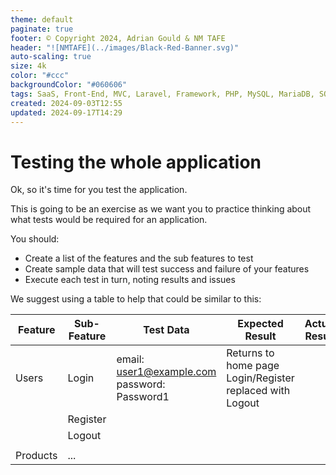 ```yaml
---
theme: default
paginate: true
footer: © Copyright 2024, Adrian Gould & NM TAFE
header: "![NMTAFE](../images/Black-Red-Banner.svg)"
auto-scaling: true
size: 4k
color: "#ccc"
backgroundColor: "#060606"
tags: SaaS, Front-End, MVC, Laravel, Framework, PHP, MySQL, MariaDB, SQLite, Testing, Unit Testing, Feature Testng, PEST
created: 2024-09-03T12:55
updated: 2024-09-17T14:29
---
```




# Testing the whole application

Ok, so  it's time for you test the application.

This is going to be an exercise as we want you to practice thinking about what tests would be required for an application.

You should:
- Create a list of the features and the sub features to test
- Create sample data that will test success and failure of your features
- Execute each test in turn, noting results and issues

We suggest using a table to help that could be similar to this:

| Feature  | Sub-Feature | Test Data                                       | Expected Result                                             | Actual Result | Notes |
| -------- | ----------- | ----------------------------------------------- | ----------------------------------------------------------- | ------------- | ----- |
| Users    | Login       | email: user1@example.com<br>password: Password1 | Returns to home page<br>Login/Register replaced with Logout |               |       |
|          | Register    |                                                 |                                                             |               |       |
|          | Logout      |                                                 |                                                             |               |       |
|          |             |                                                 |                                                             |               |       |
| Products | ...         |                                                 |                                                             |               |       |


